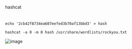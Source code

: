 hashcat
#
```
echo '2cb42f8734ea607eefed3b70af13bbd3' > hash 
```
```
hashcat -a 0 -m 0 hash /usr/share/wordlists/rockyou.txt
```

![image](https://user-images.githubusercontent.com/61821641/150565702-effc5f9d-b8c1-455e-806c-5e3fceb6a98b.png)

#